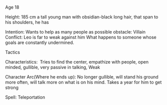 Age 18

Height: 185 cm
a tall young man with obsidian-black long hair, that span to his shoulders, he has 

Intention: Wants to help as many people as possible
obstacle: Villain
Conflict: Leo is far to weak against him
What happens to someone whose goals are constantly undermined.

Tactics

Characteristics:  Tries to find the center, empathize with people, open minded, gullible, very passive in talking, Weak

Character Arc(Where he ends up): No longer gullible, will stand his ground more often, will talk more on what is on his mind. Takes a year for him to get strong

Spell: Teleportation